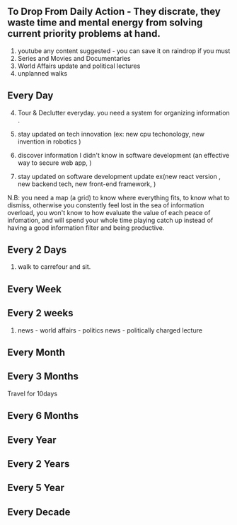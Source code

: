 ## To Drop From Daily Action - They discrate, they waste time and mental energy from solving current priority problems at hand. 
1. youtube any content suggested - you can save it on raindrop if you must
2. Series and Movies and Documentaries 
3. World Affairs update and political lectures
4. unplanned walks 



## Every Day


4. Tour & Declutter  everyday. you need a system for organizing information . 

1. stay updated on tech innovation (ex: new cpu techonology, new invention in robotics )

3. discover information I didn't know in software development (an effective way to secure web app,  )

5. stay updated on software development update ex(new react version , new backend tech, new front-end framework,  )
 
N.B: you need a map (a grid) to know where everything fits, to know what to dismiss, otherwise you constently feel lost in the sea of information overload, you won't know to how evaluate the value of each peace of infomation, and will spend your whole time playing catch up instead of having a good information filter and being productive.

## Every 2 Days
1. walk to carrefour and sit.


## Every Week


## Every 2 weeks
1. news - world affairs - politics news - politically charged lecture

## Every Month


## Every 3 Months
Travel for 10days

## Every 6 Months


## Every Year


## Every 2 Years


## Every 5 Year


## Every Decade
